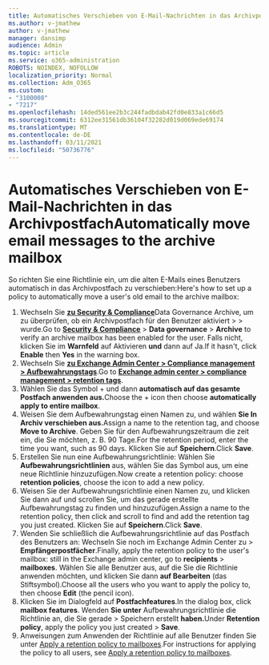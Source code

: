 ```yaml
---
title: Automatisches Verschieben von E-Mail-Nachrichten in das Archivpostfach
ms.author: v-jmathew
author: v-jmathew
manager: dansimp
audience: Admin
ms.topic: article
ms.service: o365-administration
ROBOTS: NOINDEX, NOFOLLOW
localization_priority: Normal
ms.collection: Adm_O365
ms.custom:
- "3100008"
- "7217"
ms.openlocfilehash: 14ded561ee2b3c244fadbdab42fd0e833a1c66d5
ms.sourcegitcommit: 6312ee31561db36104f32282d019d069ede69174
ms.translationtype: MT
ms.contentlocale: de-DE
ms.lasthandoff: 03/11/2021
ms.locfileid: "50736776"
---
```

# <a name="automatically-move-email-messages-to-the-archive-mailbox"></a><span data-ttu-id="fbf67-102">Automatisches Verschieben von E-Mail-Nachrichten in das Archivpostfach</span><span class="sxs-lookup"><span data-stu-id="fbf67-102">Automatically move email messages to the archive mailbox</span></span>

<span data-ttu-id="fbf67-103">So richten Sie eine Richtlinie ein, um die alten E-Mails eines Benutzers automatisch in das Archivpostfach zu verschieben:</span><span class="sxs-lookup"><span data-stu-id="fbf67-103">Here's how to set up a policy to automatically move a user's old email to the archive mailbox:</span></span>

1. <span data-ttu-id="fbf67-104">Wechseln Sie [**zu Security & Compliance**](https://go.microsoft.com/fwlink/p/?linkid=2077143)Data Governance Archive, um zu überprüfen, ob ein Archivpostfach für den Benutzer aktiviert  >    >   wurde.</span><span class="sxs-lookup"><span data-stu-id="fbf67-104">Go to [**Security & Compliance**](https://go.microsoft.com/fwlink/p/?linkid=2077143) > **Data governance** > **Archive** to verify an archive mailbox has been enabled for the user.</span></span> <span data-ttu-id="fbf67-105">Falls nicht, klicken Sie im **Warnfeld** auf Aktivieren **und** dann auf Ja.</span><span class="sxs-lookup"><span data-stu-id="fbf67-105">If it hasn't, click **Enable** then **Yes** in the warning box.</span></span>
2. <span data-ttu-id="fbf67-106">Wechseln Sie [**zu Exchange Admin Center > Compliance management > Aufbewahrungstags**](https://go.microsoft.com/fwlink/?linkid=2059104).</span><span class="sxs-lookup"><span data-stu-id="fbf67-106">Go to [**Exchange admin center > compliance management > retention tags**](https://go.microsoft.com/fwlink/?linkid=2059104).</span></span>
3. <span data-ttu-id="fbf67-107">Wählen Sie das Symbol + und dann **automatisch auf das gesamte Postfach anwenden aus.**</span><span class="sxs-lookup"><span data-stu-id="fbf67-107">Choose the + icon then choose **automatically apply to entire mailbox**.</span></span>
4. <span data-ttu-id="fbf67-108">Weisen Sie dem Aufbewahrungstag einen Namen zu, und wählen **Sie In Archiv verschieben aus.**</span><span class="sxs-lookup"><span data-stu-id="fbf67-108">Assign a name to the retention tag, and choose **Move to Archive**.</span></span> <span data-ttu-id="fbf67-109">Geben Sie für den Aufbewahrungszeitraum die zeit ein, die Sie möchten, z. B. 90 Tage.</span><span class="sxs-lookup"><span data-stu-id="fbf67-109">For the retention period, enter the time you want, such as 90 days.</span></span> <span data-ttu-id="fbf67-110">Klicken Sie auf **Speichern**.</span><span class="sxs-lookup"><span data-stu-id="fbf67-110">Click **Save**.</span></span>
5. <span data-ttu-id="fbf67-111">Erstellen Sie nun eine Aufbewahrungsrichtlinie: Wählen Sie **Aufbewahrungsrichtlinien** aus, wählen Sie das Symbol aus, um eine neue Richtlinie hinzuzufügen.</span><span class="sxs-lookup"><span data-stu-id="fbf67-111">Now create a retention policy: choose **retention policies**, choose the icon to add a new policy.</span></span>
6. <span data-ttu-id="fbf67-112">Weisen Sie der Aufbewahrungsrichtlinie einen Namen zu, und klicken Sie dann auf und scrollen Sie, um das gerade erstellte Aufbewahrungstag zu finden und hinzuzufügen.</span><span class="sxs-lookup"><span data-stu-id="fbf67-112">Assign a name to the retention policy, then click and scroll to find and add the retention tag you just created.</span></span> <span data-ttu-id="fbf67-113">Klicken Sie auf **Speichern**.</span><span class="sxs-lookup"><span data-stu-id="fbf67-113">Click **Save**.</span></span>
7. <span data-ttu-id="fbf67-114">Wenden Sie schließlich die Aufbewahrungsrichtlinie auf das Postfach des Benutzers an: Wechseln Sie noch im Exchange Admin Center zu  >  **Empfängerpostfächer**.</span><span class="sxs-lookup"><span data-stu-id="fbf67-114">Finally, apply the retention policy to the user's mailbox: still in the Exchange admin center, go to **recipients** > **mailboxes**.</span></span> <span data-ttu-id="fbf67-115">Wählen Sie alle Benutzer aus, auf die Sie die Richtlinie anwenden möchten, und klicken Sie dann **auf Bearbeiten** (das Stiftsymbol).</span><span class="sxs-lookup"><span data-stu-id="fbf67-115">Choose all the users who you want to apply the policy to, then choose **Edit** (the pencil icon).</span></span>
8. <span data-ttu-id="fbf67-116">Klicken Sie im Dialogfeld auf **Postfachfeatures**.</span><span class="sxs-lookup"><span data-stu-id="fbf67-116">In the dialog box, click **mailbox features**.</span></span> <span data-ttu-id="fbf67-117">Wenden **Sie unter** Aufbewahrungsrichtlinie die Richtlinie an, die Sie gerade > Speichern erstellt **haben.**</span><span class="sxs-lookup"><span data-stu-id="fbf67-117">Under **Retention policy**, apply the policy you just created > **Save**.</span></span>
9. <span data-ttu-id="fbf67-118">Anweisungen zum Anwenden der Richtlinie auf alle Benutzer finden Sie unter [Apply a retention policy to mailboxes](https://docs.microsoft.com/exchange/security-and-compliance/messaging-records-management/apply-retention-policy).</span><span class="sxs-lookup"><span data-stu-id="fbf67-118">For instructions for applying the policy to all users, see [Apply a retention policy to mailboxes](https://docs.microsoft.com/exchange/security-and-compliance/messaging-records-management/apply-retention-policy).</span></span>
